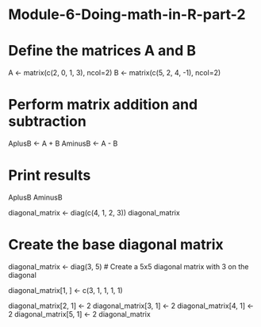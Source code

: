 # Module-6-Doing-math-in-R-part-2
# Define the matrices A and B
A <- matrix(c(2, 0, 1, 3), ncol=2)
B <- matrix(c(5, 2, 4, -1), ncol=2)

# Perform matrix addition and subtraction
AplusB <- A + B
AminusB <- A - B

# Print results
AplusB
AminusB

diagonal_matrix <- diag(c(4, 1, 2, 3))
diagonal_matrix

# Create the base diagonal matrix
diagonal_matrix <- diag(3, 5)  # Create a 5x5 diagonal matrix with 3 on the diagonal


diagonal_matrix[1, ] <- c(3, 1, 1, 1, 1)

diagonal_matrix[2, 1] <- 2
diagonal_matrix[3, 1] <- 2
diagonal_matrix[4, 1] <- 2
diagonal_matrix[5, 1] <- 2
diagonal_matrix
